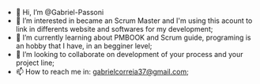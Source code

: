 - 👋 Hi, I’m @Gabriel-Passoni
- 👀 I’m interested in became an Scrum Master and I'm using this acount to link in differents website and softwares for my development;
- 🌱 I’m currently learning about PMBOOK and Scrum guide, programing is an hobby that I have, in an begginer level;
- 💞️ I’m looking to collaborate on development of your process and your project line;
- 📫 How to reach me in: gabrielcorreia37@gmail.com; 

<!---
Gabriel-Passoni/Gabriel-Passoni is a ✨ special ✨ repository because its `README.md` (this file) appears on your GitHub profile.
You can click the Preview link to take a look at your changes.
--->
